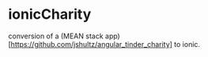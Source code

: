 # ionicCharity

conversion of a (MEAN stack app)[https://github.com/jshultz/angular_tinder_charity] to ionic.
